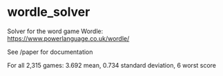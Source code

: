 # wordle_solver

Solver for the word game Wordle: https://www.powerlanguage.co.uk/wordle/

See /paper for documentation

For all 2,315 games: 3.692 mean, 0.734 standard deviation, 6 worst score
